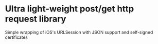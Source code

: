 # Ultra light-weight post/get http request library
Simple wrapping of iOS's URLSession with JSON support and self-signed certificates